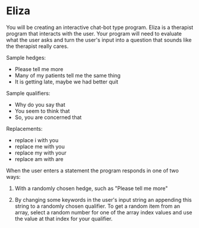 # Eliza

You will be creating an interactive chat-bot type program. Eliza is a therapist program that interacts with the user. 
Your program will need to evaluate what the user asks and turn the user's input into a question that sounds like the 
therapist really cares.

Sample hedges:

- Please tell me more
- Many of my patients tell me the same thing
- It is getting late, maybe we had better quit

Sample qualifiers:

- Why do you say that
- You seem to think that
- So, you are concerned that

Replacements:

- replace i with you
- replace me with you
- replace my with your
- replace am with are
 

When the user enters a statement the program responds in one of two ways:

1. With a randomly chosen hedge, such as "Please tell me more"

2. By changing some keywords  in the user's input string an appending this string to a randomly chosen qualifier. To get a random item from an array, select a random number for one of the array index values and use the value at that index for your qualifier.

